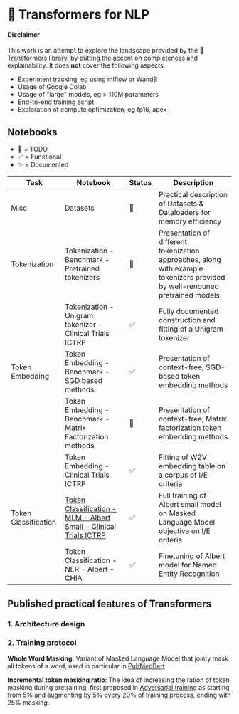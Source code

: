 # :hugs: Transformers for NLP

#### Disclaimer
This work is an attempt to explore the landscape provided by the :hugs: Transformers library, by putting the accent on completeness and explainability.
It does **not** cover the following aspects:
  - Experiment tracking, eg using mlflow or WandB
  - Usage of Google Colab
  - Usage of "large" models, eg > 110M parameters
  - End-to-end training script
  - Exploration of compute optimization, eg fp16, apex
  
  

## Notebooks
- :black_square_button: = TODO
- :white_check_mark: = Functional
- :sparkles: = Documented

| Task | Notebook | Status | Description |
|-----|-----|-----|-----|
| Misc | Datasets | :black_square_button: |Practical description of Datasets & Dataloaders for memory efficiency |
| Tokenization | Tokenization - Benchmark - Pretrained tokenizers | :black_square_button: | Presentation of different tokenization approaches, along with example tokenizers provided by well-renouned pretrained models |
| | Tokenization - Unigram tokenizer - Clinical Trials ICTRP | :white_check_mark: | Fully documented construction and fitting of a Unigram tokenizer |
| Token Embedding | Token Embedding - Benchmark - SGD based methods | :white_check_mark: | Presentation of context-free, SGD-based token embedding methods |
| | Token Embedding - Benchmark - Matrix Factorization methods | :black_square_button: | Presentation of context-free, Matrix factorization token embedding methods |
| | Token Embedding - Clinical Trials ICTRP | :white_check_mark: | Fitting of W2V embedding table on a corpus of I/E criteria |
| Token Classification | [Token Classification - MLM - Albert Small - Clinical Trials ICTRP](https://github.com/JBAujogue/Transformers-for-NLP/blob/main/notebooks/Token%20Classification%20-%20MLM%20-%20Albert%20Small%20-%20Clinical%20Trials%20ICTRP.ipynb) | :white_check_mark: | Full training of Albert small model on Masked Language Model objective on I/E criteria |
| | Token Classification - NER - Albert - CHIA | :white_check_mark: | Finetuning of Albert model for Named Entity Recognition |





## Published practical features of Transformers

### 1. Architecture design


### 2. Training protocol

**Whole Word Masking**: Variant of Masked Language Model that jointy mask all tokens of a word, used in particular in [PubMedBert](https://arxiv.org/pdf/2007.15779.pdf)

**Incremental token masking ratio**: The idea of increasing the ration of token masking during pretraining, first proposed in [Adversarial training](https://arxiv.org/pdf/2004.08994.pdf) as starting from 5% and augmenting by 5% every 20% of training process, ending with 25% masking.


